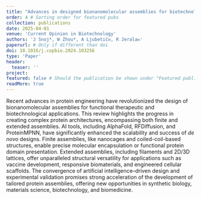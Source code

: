 ```yaml
---
title: "Advances in designed bionanomolecular assemblies for biotechnological and biomedical applications"
order: 4 # Sorting order for featured pubs
collection: publications
date: 2025-04-01
venue: 'Current Opinion in Biotechnology'
authors: 'J Snoj*, W Zhou*, A Ljubetič✉, R Jerala✉'
paperurl: # Only if different than doi
doi: 10.1016/j.copbio.2024.103256
type: 'Paper'
header:
  teaser: ''
project: 
featured: false # Should the publication be shown under "Featured publications" at the top of page
readMore: true
---
```

Recent advances in protein engineering have revolutionized the design of bionanomolecular assemblies for functional therapeutic and biotechnological applications. This review highlights the progress in creating complex protein architectures, encompassing both finite and extended assemblies. AI tools, including AlphaFold, RFDiffusion, and ProteinMPNN, have significantly enhanced the scalability and success of *de novo* designs. Finite assemblies, like nanocages and coiled-coil-based structures, enable precise molecular encapsulation or functional protein domain presentation. Extended assemblies, including filaments and 2D/3D lattices, offer unparalleled structural versatility for applications such as vaccine development, responsive biomaterials, and engineered cellular scaffolds. The convergence of artificial intelligence–driven design and experimental validation promises strong acceleration of the development of tailored protein assemblies, offering new opportunities in synthetic biology, materials science, biotechnology, and biomedicine.
